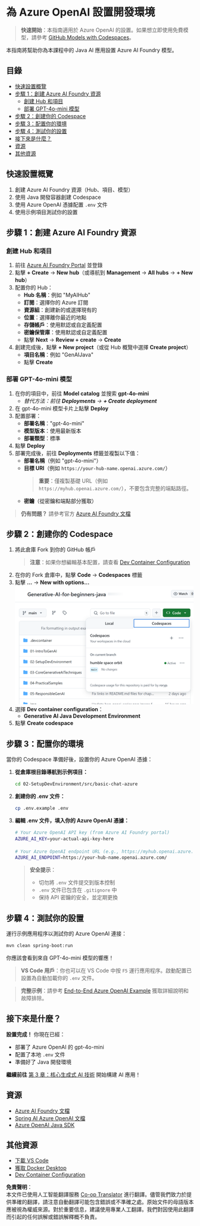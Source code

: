 <!--
CO_OP_TRANSLATOR_METADATA:
{
  "original_hash": "e00bbea0f95c611aa3bec676d23e8b43",
  "translation_date": "2025-07-21T16:22:03+00:00",
  "source_file": "02-SetupDevEnvironment/getting-started-azure-openai.md",
  "language_code": "hk"
}
-->
# 為 Azure OpenAI 設置開發環境

> **快速開始**：本指南適用於 Azure OpenAI 的設置。如果想立即使用免費模型，請參考 [GitHub Models with Codespaces](./README.md#quick-start-cloud)。

本指南將幫助你為本課程中的 Java AI 應用設置 Azure AI Foundry 模型。

## 目錄

- [快速設置概覽](../../../02-SetupDevEnvironment)
- [步驟 1：創建 Azure AI Foundry 資源](../../../02-SetupDevEnvironment)
  - [創建 Hub 和項目](../../../02-SetupDevEnvironment)
  - [部署 GPT-4o-mini 模型](../../../02-SetupDevEnvironment)
- [步驟 2：創建你的 Codespace](../../../02-SetupDevEnvironment)
- [步驟 3：配置你的環境](../../../02-SetupDevEnvironment)
- [步驟 4：測試你的設置](../../../02-SetupDevEnvironment)
- [接下來是什麼？](../../../02-SetupDevEnvironment)
- [資源](../../../02-SetupDevEnvironment)
- [其他資源](../../../02-SetupDevEnvironment)

## 快速設置概覽

1. 創建 Azure AI Foundry 資源（Hub、項目、模型）
2. 使用 Java 開發容器創建 Codespace
3. 使用 Azure OpenAI 憑據配置 `.env` 文件
4. 使用示例項目測試你的設置

## 步驟 1：創建 Azure AI Foundry 資源

### 創建 Hub 和項目

1. 前往 [Azure AI Foundry Portal](https://ai.azure.com/) 並登錄
2. 點擊 **+ Create** → **New hub**（或導航到 **Management** → **All hubs** → **+ New hub**）
3. 配置你的 Hub：
   - **Hub 名稱**：例如 "MyAIHub"
   - **訂閱**：選擇你的 Azure 訂閱
   - **資源組**：創建新的或選擇現有的
   - **位置**：選擇離你最近的地點
   - **存儲帳戶**：使用默認或自定義配置
   - **密鑰保管庫**：使用默認或自定義配置
   - 點擊 **Next** → **Review + create** → **Create**
4. 創建完成後，點擊 **+ New project**（或從 Hub 概覽中選擇 **Create project**）
   - **項目名稱**：例如 "GenAIJava"
   - 點擊 **Create**

### 部署 GPT-4o-mini 模型

1. 在你的項目中，前往 **Model catalog** 並搜索 **gpt-4o-mini**
   - *替代方法：前往 **Deployments** → **+ Create deployment***
2. 在 gpt-4o-mini 模型卡片上點擊 **Deploy**
3. 配置部署：
   - **部署名稱**："gpt-4o-mini"
   - **模型版本**：使用最新版本
   - **部署類型**：標準
4. 點擊 **Deploy**
5. 部署完成後，前往 **Deployments** 標籤並複製以下值：
   - **部署名稱**（例如 "gpt-4o-mini"）
   - **目標 URI**（例如 `https://your-hub-name.openai.azure.com/`）  
      > **重要**：僅複製基礎 URL（例如 `https://myhub.openai.azure.com/`），不要包含完整的端點路徑。
   - **密鑰**（從密鑰和端點部分獲取）

> **仍有問題？** 請參考官方 [Azure AI Foundry 文檔](https://learn.microsoft.com/azure/ai-foundry/how-to/create-projects?tabs=ai-foundry&pivots=hub-project)

## 步驟 2：創建你的 Codespace

1. 將此倉庫 Fork 到你的 GitHub 帳戶
   > **注意**：如果你想編輯基本配置，請查看 [Dev Container Configuration](../../../.devcontainer/devcontainer.json)
2. 在你的 Fork 倉庫中，點擊 **Code** → **Codespaces** 標籤
3. 點擊 **...** → **New with options...**  
![創建帶選項的 Codespace](../../../translated_images/codespaces.9945ded8ceb431a58e8bee7f212e8c62b55733b7e302fd58194fadc95472fa3c.hk.png)
4. 選擇 **Dev container configuration**： 
   - **Generative AI Java Development Environment**
5. 點擊 **Create codespace**

## 步驟 3：配置你的環境

當你的 Codespace 準備好後，設置你的 Azure OpenAI 憑據：

1. **從倉庫根目錄導航到示例項目：**
   ```bash
   cd 02-SetupDevEnvironment/src/basic-chat-azure
   ```

2. **創建你的 .env 文件：**
   ```bash
   cp .env.example .env
   ```

3. **編輯 .env 文件，填入你的 Azure OpenAI 憑據：**
   ```bash
   # Your Azure OpenAI API key (from Azure AI Foundry portal)
   AZURE_AI_KEY=your-actual-api-key-here
   
   # Your Azure OpenAI endpoint URL (e.g., https://myhub.openai.azure.com/)
   AZURE_AI_ENDPOINT=https://your-hub-name.openai.azure.com/
   ```

   > **安全提示**： 
   > - 切勿將 `.env` 文件提交到版本控制
   > - `.env` 文件已包含在 `.gitignore` 中
   > - 保持 API 密鑰的安全，並定期更換

## 步驟 4：測試你的設置

運行示例應用程序以測試你的 Azure OpenAI 連接：

```bash
mvn clean spring-boot:run
```

你應該會看到來自 GPT-4o-mini 模型的響應！

> **VS Code 用戶**：你也可以在 VS Code 中按 `F5` 運行應用程序。啟動配置已設置為自動加載你的 `.env` 文件。

> **完整示例**：請參考 [End-to-End Azure OpenAI Example](./src/basic-chat-azure/README.md) 獲取詳細說明和故障排除。

## 接下來是什麼？

**設置完成！** 你現在已經：
- 部署了 Azure OpenAI 的 gpt-4o-mini
- 配置了本地 `.env` 文件
- 準備好了 Java 開發環境

**繼續前往** [第 3 章：核心生成式 AI 技術](../03-CoreGenerativeAITechniques/README.md) 開始構建 AI 應用！

## 資源

- [Azure AI Foundry 文檔](https://learn.microsoft.com/azure/ai-services/)
- [Spring AI Azure OpenAI 文檔](https://docs.spring.io/spring-ai/reference/api/clients/azure-openai-chat.html)
- [Azure OpenAI Java SDK](https://learn.microsoft.com/java/api/overview/azure/ai-openai-readme)

## 其他資源

- [下載 VS Code](https://code.visualstudio.com/Download)
- [獲取 Docker Desktop](https://www.docker.com/products/docker-desktop)
- [Dev Container Configuration](../../../.devcontainer/devcontainer.json)

**免責聲明**：  
本文件已使用人工智能翻譯服務 [Co-op Translator](https://github.com/Azure/co-op-translator) 進行翻譯。儘管我們致力於提供準確的翻譯，請注意自動翻譯可能包含錯誤或不準確之處。原始文件的母語版本應被視為權威來源。對於重要信息，建議使用專業人工翻譯。我們對因使用此翻譯而引起的任何誤解或錯誤解釋概不負責。